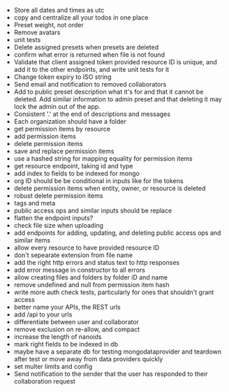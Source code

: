 - Store all dates and times as utc
- copy and centralize all your todos in one place
- Preset weight, not order
- Remove avatars
- unit tests
- Delete assigned presets when presets are deleted
- confirm what error is returned when file is not found
- Validate that client assigned token provided resource ID is unique, and add it to the other endpoints, and write unit tests for it
- Change token expiry to ISO string
- Send email and notification to removed collaborators
- Add to public preset description what it's for and that it cannot be deleted. Add similar information to admin preset and that deleting it may lock the admin out of the app.
- Consistent '.' at the end of descriptions and messages
- Each organization should have a folder
- get permission items by resource
- add permission items
- delete permission items
- save and replace permission items
- use a hashed string for mapping equality for permission items
- get resource endpoint, taking id and type
- add index to fields to be indexed for mongo
- org ID should be be conditional in inputs like for the tokens
- delete permission items when entity, owner, or resource is deleted
- robust delete permission items
- tags and meta
- public access ops and similar inputs should be replace
- flatten the endpoint inputs?
- check file size when uploading
- add endpoints for adding, updating, and deleting public access ops and similar items
- allow every resource to have provided resource ID
- don't sepearate extension from file name
- add the right http errors and status text to http responses
- add error message in constructor to all errors
- allow creating files and folders by folder iD and name
- remove undefined and null from permission item hash
- write more auth check tests, particularly for ones that shouldn't grant access
- better name your APIs, the REST urls
- add /api to your urls
- differentiate between user and collaborator
- remove exclusion on re-allow, and compact
- increase the length of nanoids
- mark right fields to be indexed in db
- maybe have a separate db for testing mongodataprovider and teardown after test or move away from data providers quickly
- set multer limits and config
- Send notification to the sender that the user has responded to their collaboration request
